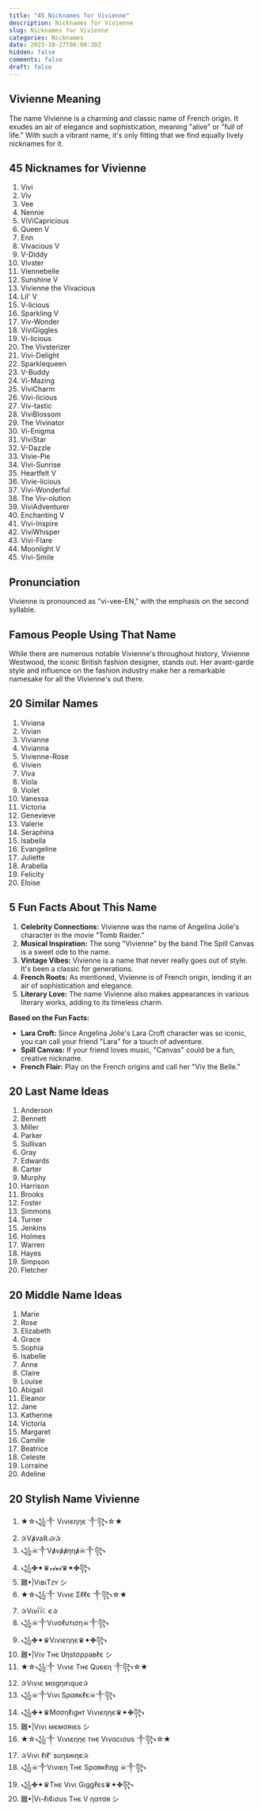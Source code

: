 ```yaml
---
title: "45 Nicknames for Vivienne"
description: Nicknames for Vivienne
slug: Nicknames for Vivienne
categories: Nicknames
date: 2023-10-27T06:00:30Z
hidden: false
comments: false
draft: false
---
```


## Vivienne Meaning

The name Vivienne is a charming and classic name of French origin. It exudes an air of elegance and sophistication, meaning "alive" or "full of life." With such a vibrant name, it's only fitting that we find equally lively nicknames for it.

## 45 Nicknames for Vivienne

1. Vivi
2. Viv
3. Vee
4. Nennie
5. ViViCapricious
6. Queen V
7. Enn
8. Vivacious V
9. V-Diddy
10. Vivster
11. Viennebelle
12. Sunshine V
13. Vivienne the Vivacious
14. Lil' V
15. V-licious
16. Sparkling V
17. Viv-Wonder
18. ViviGiggles
19. Vi-licious
20. The Vivsterizer
21. Vivi-Delight
22. Sparklequeen
23. V-Buddy
24. Vi-Mazing
25. ViviCharm
26. Vivi-licious
27. Viv-tastic
28. ViviBlossom
29. The Vivinator
30. Vi-Enigma
31. ViviStar
32. V-Dazzle
33. Vivie-Pie
34. Vivi-Sunrise
35. Heartfelt V
36. Vivie-licious
37. Vivi-Wonderful
38. The Viv-olution
39. ViviAdventurer
40. Enchanting V
41. Vivi-Inspire
42. ViviWhisper
43. Vivi-Flare
44. Moonlight V
45. Vivi-Smile

## Pronunciation

Vivienne is pronounced as "vi-vee-EN," with the emphasis on the second syllable.

## Famous People Using That Name

While there are numerous notable Vivienne's throughout history, Vivienne Westwood, the iconic British fashion designer, stands out. Her avant-garde style and influence on the fashion industry make her a remarkable namesake for all the Vivienne's out there.

## 20 Similar Names

1. Viviana
2. Vivian
3. Vivianne
4. Vivianna
5. Vivienne-Rose
6. Vivien
7. Viva
8. Viola
9. Violet
10. Vanessa
11. Victoria
12. Genevieve
13. Valerie
14. Seraphina
15. Isabella
16. Evangeline
17. Juliette
18. Arabella
19. Felicity
20. Eloise

## 5 Fun Facts About This Name

1. **Celebrity Connections:** Vivienne was the name of Angelina Jolie's character in the movie "Tomb Raider."
2. **Musical Inspiration:** The song "Vivienne" by the band The Spill Canvas is a sweet ode to the name.
3. **Vintage Vibes:** Vivienne is a name that never really goes out of style. It's been a classic for generations.
4. **French Roots:** As mentioned, Vivienne is of French origin, lending it an air of sophistication and elegance.
5. **Literary Love:** The name Vivienne also makes appearances in various literary works, adding to its timeless charm.

**Based on the Fun Facts:**

- **Lara Croft:** Since Angelina Jolie's Lara Croft character was so iconic, you can call your friend "Lara" for a touch of adventure.
- **Spill Canvas:** If your friend loves music, "Canvas" could be a fun, creative nickname.
- **French Flair:** Play on the French origins and call her "Viv the Belle."

## 20 Last Name Ideas

1. Anderson
2. Bennett
3. Miller
4. Parker
5. Sullivan
6. Gray
7. Edwards
8. Carter
9. Murphy
10. Harrison
11. Brooks
12. Foster
13. Simmons
14. Turner
15. Jenkins
16. Holmes
17. Warren
18. Hayes
19. Simpson
20. Fletcher

## 20 Middle Name Ideas

1. Marie
2. Rose
3. Elizabeth
4. Grace
5. Sophia
6. Isabelle
7. Anne
8. Claire
9. Louise
10. Abigail
11. Eleanor
12. Jane
13. Katherine
14. Victoria
15. Margaret
16. Camille
17. Beatrice
18. Celeste
19. Lorraine
20. Adeline

## 20 Stylish Name Vivienne

1. ★☆꧁༒ Vινιєηηє ༒꧂☆★
2. ✰Vⱥvaℝ௮✰
3. ꧁☠︎༒Vⱥvⱥⱥηηⱥ☠︎༒꧂
4. ꧁✤✦♛𝓋𝓲𝓿𝓲♛✦✤꧂
5. 難•|VιвιTᴢʏ シ︎
6. ★☆꧁༒ Vινιє Σℓℓє ༒꧂☆★
7. ✰Vινḯḯ☾є✰
8. ꧁☠︎༒Vινσℓυтιση☠︎༒꧂
9. ꧁✤✦♛Vινιєηηє♛✦✤꧂
10. 難•|Vιν Tнє Ʋηѕtσρρaвℓє シ︎
11. ★☆꧁༒ Vινιє Tнє Qυєєη ༒꧂☆★
12. ✰Vινιє мαgηιғιqυє✰
13. ꧁☠︎༒Vινι Sραякℓє☠︎༒꧂
14. ꧁✤✦♛Mσσηℓιgнт Vινιєηηє♛✦✤꧂
15. 難•|Vινι мємσяιєѕ シ︎
16. ★☆꧁༒ Vινιєηηє тнє Vιναcισυѕ ༒꧂☆★
17. ✰Vινι ℓιℓ' ѕυηѕнιηє✰
18. ꧁☠︎༒Vινιєη Τнє Sραякℓιηg ☠︎༒꧂
19. ꧁✤✦♛Tнє Vινι Gιggℓєѕ♛✦✤꧂
20. 難•|Vι-ℓι¢ισυѕ Tнє V ηαтσя シ︎